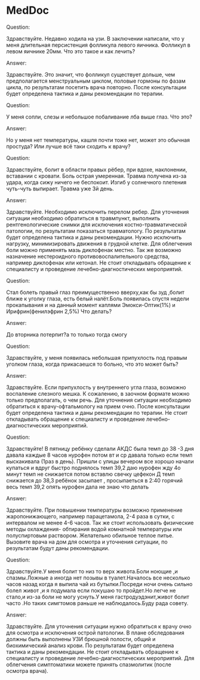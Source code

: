 # MedDoc
Question: 

Здравствуйте. Недавно ходила на узи. В заключении написали, что у меня длительная персистенция фолликула левого яичника. Фолликул в левом яичнике 20мм. Что это такое и как лечить?

Answer:  

Здравствуйте. Это значит, что фолликул существует дольше, чем предполагается менструальным циклом, половые гормоны по фазам цикла, по результатам посетить врача повторно. После консультации будет определена тактика и даны рекомендации по терапии. 

Question: 

У меня сопли, слезы и небольшое побаливание лба выше глаз. Что это?

Answer:  

Но у меня нет температуры, кашля почти тоже нет, может это обычная простуда? Или лучше всё таки сходить к врачу?

Question: 

Здравствуйте, болит в области правых рёбер, при вдохе, наклонении, вставании с кровати. Боль острая умеренная. Травма получена из-за удара, когда сижу ничего не беспокоит. Изгиб у солнечного плетения чуть-чуть выпирает.  Травма уже 3й день.

Answer:  

Здравствуйте. Необходимо исключить перелом ребер. Для уточнения ситуации необходимо обратиться в травмпункт, выполнить рентгенологические снимки для исключения костно-травматической патологии, по результатам показаться травматологу. По результатам будет определена тактика и даны рекомендации. Нужно исключить нагрузку, минимизировать движения в грудной клетке. Для облегчения боли можно применять мазь диклофенак местно. Так же возможно назначение нестероидного противовоспалительного средства, например диклофенак или кетонал. Не стоит откладывать обращение к специалисту и проведение лечебно-диагностических мероприятий. 

Question: 

Стал болеть правый глаз преимущественно вверху,как бы зуд ,болит ближе к уголку глаза, есть белый налёт.Боль появилась спустя недели прокапывания и на данный момент каплями Эмокси-Оптик(1%) и Ирифрин(фенилэфрин 2,5%)  Что делать?

Answer:  

До вторника потерпит?а то только тогда смогу

Question: 

Здравствуйте, у меня появилась небольшая припухлость под правым уголком глаза, когда прикасаешся то больно, что это может быть?

Answer:  

Здравствуйте. Если припухлость у внутреннего угла глаза, возможно воспаление слезного мешка. К сожалению, в заочном формате можно только  предполагать, о чем речь. Для уточнения ситуации необходимо обратиться к врачу-офтальмологу на прием очно. После консультации будет определена тактика и даны рекомендации по терапии. Не стоит откладывать обращение к специалисту и проведение лечебно-диагностических мероприятий. 

Question: 

Здравствуйте! В пятницу ребёнку сделали АКДС была темп до 38 -3 дня давала каждые 8 часов нурофен потом вт и ср давала только если темп выскакивала (1раз в день). Пришли с улицы вечером все хорошо начали купаться и вдруг быстро поднялось темп 39,2 даю нурофен жду 4о минут темп не снижается потом вставлю свечку цефекон Д темп снижается до 38,3 ребёнок засыпает , просыпаеться в 2:40 горячий весь темп 39,2 опять нурофен дала не знаю что делать

Answer:  

Здравствуйте. При повышении температуры возможно применение  жаропонижающего, например парацетамола, 2-4 раза в сутки, с интервалом не менее 4-6 часов. Так же стоит использовать физические методы охлаждения- обтирания водой комнатной температуры или полуспиртовым раствором. Желательно обильное теплое питье. Вызовите врача на дом для осмотра и уточнения ситуации, по результатам будут даны рекомендации. 

Question: 

Здравствуйте.У меня болит то низ то верх живота.Боли ноющие ,и спазмы.Ложные а иногда нет позывы в туалет.Началось все несколько часов назад когда я выпила чай из бутылки.Посреди ночи очень сильно болел живот ,и я подумала если покушаю то пройдет.Но легче не стало,и из-за боли не могу уснуть.У меня гастродуэдэнит,живот болит часто .Но таких симгтомов раньше не наблюдалось.Буду рада совету.

Answer:  

Здравствуйте. Для уточнения ситуации нужно обратиться к врачу очно  для осмотра и исключения острой патологии. В плане обследования должны быть выполнены УЗИ брюшной полости, общий и биохимический анализ крови. По результатам будет определена тактика и даны рекомендации. Не стоит откладывать обращение к специалисту и проведение лечебно-диагностических мероприятий. Для облегчения симптоматики можете принять спазмолитик (после осмотра врача). 
